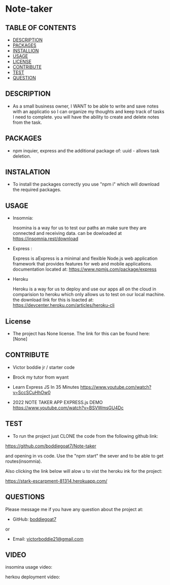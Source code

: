 # Note-taker


## TABLE OF CONTENTS
  - [DESCRIPTION](#description)
  - [PACKAGES](#packages)
  - [INSTALLION](#installation)
  - [USAGE](#usage)
  - [LICENSE](#license)
  - [CONTRIBUTE](#contribute)
  - [TEST](#test)
  - [QUESTION](#questions)

## DESCRIPTION
        
- As a small business owner, I WANT to be able to write and save notes with an applicatio so I can organize my thoughts and keep track of tasks I need to complete. you will have the ability to create and delete notes from the task.

## PACKAGES

- npm inquier, express and the additional package of:
    uuid - allows task deletion.

## INSTALATION
      
- To install the packages correctly you use "npm i" which will download the required packages.

## USAGE

- Insomnia:
    
    Insomina is a way for us to test our paths an make sure they are connected and receiving data. can be dowloaded at https://insomnia.rest/download

- Express :

    Express is aExpress is a minimal and flexible Node.js web application framework that provides features for web and mobile applications. documentation located at: https://www.npmjs.com/package/express

- Heroku 

    Heroku is a way for us to deploy and use our apps all on the cloud in comparision to heroku which only allows us to test on our local machine. the download link for this is loacted at: https://devcenter.heroku.com/articles/heroku-cli


## License
- The project has None license. The link for this can be found here: [None]

## CONTRIBUTE

- Victor boddie jr / starter code

- Brock my tutor from wyant

- Learn Express JS In 35 Minutes  https://www.youtube.com/watch?v=SccSCuHhOw0

- 2022 NOTE TAKER APP EXPRESS.js DEMO https://www.youtube.com/watch?v=BSVWmsGU4Dc

## TEST
      
- To run the project just CLONE the code from the following github link:

 https://github.com/boddiegoat7/Note-taker

  and opening in vs code. Use the "npm start" the sever and to be able to get routes(insomnia).

Also clicking the link below will alow u to vist the heroku ink for the project:

https://stark-escarpment-81314.herokuapp.com/

## QUESTIONS

Please message me if you have any question about the project at:

- GitHub: [boddiegoat7](https://github.com/boddiegoat7)
        
or

- Email: [victorboddie21@gmail.com](mailto:victorboddie21@gmail.com})
        
## VIDEO

insomina usage video:

herkou deployment video:


